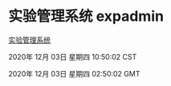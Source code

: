 # 实验管理系统 expadmin
[实验管理系统](http://:56808/expadmin-782313d2-e1b1-4ea7-932e-3a55e6a1a4d0/)

2020年 12月 03日 星期四 10:50:02 CST

2020年 12月 03日 星期四 02:50:02 GMT
